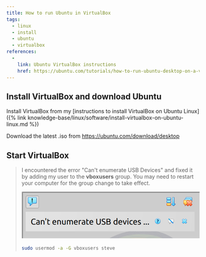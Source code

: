 ```yaml
---
title: How to run Ubuntu in VirtualBox
tags:
  - linux
  - install
  - ubuntu
  - virtualbox
references:
  - 
    link: Ubuntu VirtualBox instructions
    href: https://ubuntu.com/tutorials/how-to-run-ubuntu-desktop-on-a-virtual-machine-using-virtualbox#1-overview
---
```


## Install VirtualBox and download Ubuntu

Install VirtualBox from my [instructions to install VirtualBox on Ubuntu Linux]({% link knowledge-base/linux/software/install-virtualbox-on-ubuntu-linux.md %})

Download the latest .iso from <https://ubuntu.com/download/desktop>

## Start VirtualBox

> I encountered the error "Can't enumerate USB Devices" and fixed it by adding my user to the **vboxusers** group. You may need to restart your computer for the group change to take effect.
>
> ![VirtualBox Error Message: Can't enumerate USB Devices](/assets/images/knowledge-base/linux/virtualbox-usb-error.png)
>
> ```bash
> sudo usermod -a -G vboxusers steve
> ```


